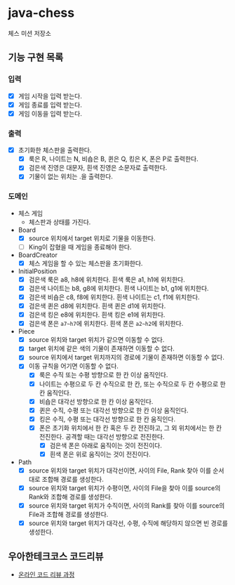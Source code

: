 # java-chess

체스 미션 저장소

## 기능 구현 목록

### 입력

- [x] 게임 시작을 입력 받는다.
- [x] 게임 종료를 입력 받는다.
- [x] 게임 이동을 입력 받는다.

### 출력

- [x] 초기화한 체스판을 출력한다.
    - [x] 룩은 R, 나이트는 N, 비숍은 B, 퀸은 Q, 킹은 K, 폰은 P로 출력한다.
    - [x] 검은색 진영은 대문자, 흰색 진영은 소문자로 출력한다.
    - [x] 기물이 없는 위치는 .을 출력한다.

### 도메인

- 체스 게임
  - 체스판과 상태를 가진다.
- Board
    - [x] source 위치에서 target 위치로 기물을 이동한다.
    - [ ] King이 잡혔을 때 게임을 종료해야 한다.
- BoardCreator
    - [x] 체스 게임을 할 수 있는 체스판을 초기화한다.
- InitialPosition
    - [x] 검은색 룩은 a8, h8에 위치한다. 흰색 룩은 a1, h1에 위치한다.
    - [x] 검은색 나이트는 b8, g8에 위치한다. 흰색 나이트는 b1, g1에 위치한다.
    - [x] 검은색 비숍은 c8, f8에 위치한다. 흰색 나이트는 c1, f1에 위치한다.
    - [x] 검은색 퀸은 d8에 위치한다. 흰색 퀸은 d1에 위치한다.
    - [x] 검은색 킹은 e8에 위치한다. 흰색 킹은 e1에 위치한다.
    - [x] 검은색 폰은 `a7~h7`에 위치한다. 흰색 폰은 `a2~h2`에 위치한다.
- Piece
    - [x] source 위치와 target 위치가 같으면 이동할 수 없다.
    - [x] target 위치에 같은 색의 기물이 존재하면 이동할 수 없다.
    - [x] source 위치에서 target 위치까지의 경로에 기물이 존재하면 이동할 수 없다.
    - [x] 이동 규칙을 어기면 이동할 수 없다.
        - [x] 룩은 수직 또는 수평 방향으로 한 칸 이상 움직인다.
        - [x] 나이트는 수평으로 두 칸 수직으로 한 칸, 또는 수직으로 두 칸 수평으로 한 칸 움직인다.
        - [x] 비숍은 대각선 방향으로 한 칸 이상 움직인다.
        - [x] 퀸은 수직, 수평 또는 대각선 방향으로 한 칸 이상 움직인다.
        - [x] 킹은 수직, 수평 또는 대각선 방향으로 한 칸 움직인다.
        - [x] 폰은 초기화 위치에서 한 칸 혹은 두 칸 전진하고, 그 외 위치에서는 한 칸 전진한다. 공격할 때는 대각선 방향으로 전진한다.
            - [x] 검은색 폰은 아래로 움직이는 것이 전진이다.
            - [x] 흰색 폰은 위로 움직이는 것이 전진이다.
- Path
    - [x] source 위치와 target 위치가 대각선이면, 사이의 File, Rank 찾아 이를 순서대로 조합해 경로를 생성한다.
    - [x] source 위치와 target 위치가 수평이면, 사이의 File을 찾아 이를 source의 Rank와 조합해 경로를 생성한다.
    - [x] source 위치와 target 위치가 수직이면, 사이의 Rank를 찾아 이를 source의 File과 조합해 경로를 생성한다.
    - [x] source 위치와 target 위치가 대각선, 수평, 수직에 해당하지 않으면 빈 경로를 생성한다.

## 우아한테크코스 코드리뷰

- [온라인 코드 리뷰 과정](https://github.com/woowacourse/woowacourse-docs/blob/master/maincourse/README.md)

